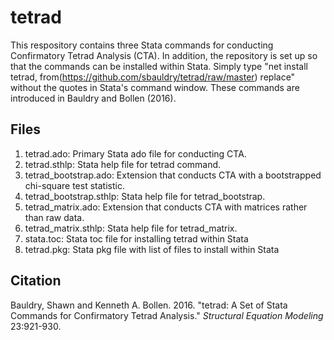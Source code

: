# tetrad
This respository contains three Stata commands for conducting Confirmatory Tetrad Analysis (CTA). In addition, the repository is set up so that the commands can be installed within Stata. Simply type "net install tetrad, from(https://github.com/sbauldry/tetrad/raw/master) replace" without the quotes in Stata's command window. These commands are introduced in Bauldry and Bollen (2016).

## Files
1. tetrad.ado: Primary Stata ado file for conducting CTA.
2. tetrad.sthlp: Stata help file for tetrad command.
3. tetrad_bootstrap.ado: Extension that conducts CTA with a bootstrapped chi-square test statistic.
4. tetrad_bootstrap.sthlp: Stata help file for tetrad_bootstrap.
5. tetrad_matrix.ado: Extension that conducts CTA with matrices rather than raw data.
6. tetrad_matrix.sthlp: Stata help file for tetrad_matrix. 
7. stata.toc: Stata toc file for installing tetrad within Stata
8. tetrad.pkg: Stata pkg file with list of files to install within Stata

## Citation
Bauldry, Shawn and Kenneth A. Bollen. 2016. "tetrad: A Set of Stata Commands for Confirmatory Tetrad Analysis." *Structural Equation Modeling* 23:921-930.
